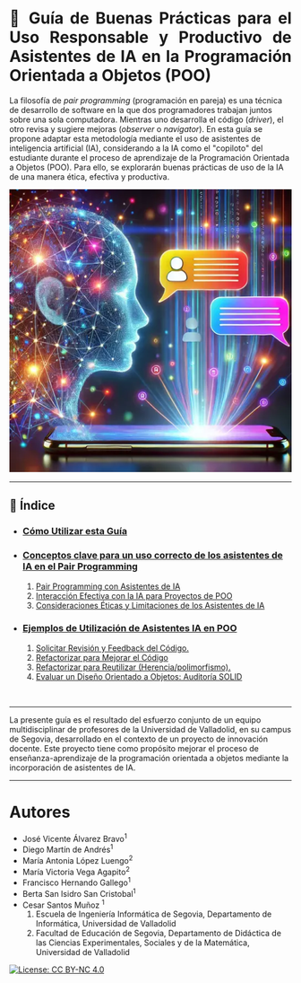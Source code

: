 <div style="text-align: justify;">

# 🌟 Guía de Buenas Prácticas para el Uso Responsable y Productivo de Asistentes de IA en la Programación Orientada a Objetos (POO)
</div>

La filosofía de *pair programming* (programación en pareja) es una técnica de desarrollo de software en la que dos programadores trabajan juntos sobre una sola computadora. Mientras uno desarrolla el código (*driver*), el otro revisa y sugiere mejoras (*observer* o *navigator*). 
En esta guía se propone adaptar esta metodología mediante el uso de asistentes de inteligencia artificial (IA), considerando a la IA como el "copiloto" del estudiante durante el proceso de aprendizaje de la Programación Orientada a Objetos (POO). Para ello, se explorarán buenas prácticas de uso de la IA de una manera ética, efectiva y productiva.
<br>


<p align="center">
  <img src="images/imagen3.webp" alt="Imagen de un asistente">
</p>


---

## 📑 Índice

- ### [Cómo Utilizar esta Guía](/Uso-guia/README.md)
- ### [Conceptos clave para un uso correcto de los asistentes de IA en el Pair Programming](/Marco-teorico/README.md)
  1. [Pair Programming con Asistentes de IA](/Marco-teorico/README.md#1-pair-programming-con-asistentes-de-ia-)
  2.  [Interacción Efectiva con la IA para Proyectos de POO](/Marco-teorico/README.md#2-interacción-efectiva-con-la-ia-para-proyectos-de-poo-)
  3. [Consideraciones Éticas y Limitaciones de los Asistentes de IA](/Marco-teorico/README.md#consideraciones-eticas)


- ### [Ejemplos de Utilización de Asistentes IA en POO](/Ejemplos-uso/README.md)
  1. [Solicitar Revisión y Feedback del Código.](/Ejemplos-uso/Solicitar-revision/README.md)
  2. [Refactorizar para Mejorar el Código](/Ejemplos-uso/Mejorar-codigo/README.md)
  3. [Refactorizar para Reutilizar (Herencia/polimorfismo).](/Ejemplos-uso/Refactorizar-polimorfismo/README.md)
  4. [Evaluar un Diseño Orientado a Objetos: Auditoría SOLID](/Ejemplos-uso/Solid/README.md)

<br>

---

La presente guía es el resultado del esfuerzo conjunto de un equipo multidisciplinar de profesores de la Universidad de Valladolid, en su campus de Segovia, desarrollado en el contexto de un proyecto de innovación docente. Este proyecto tiene como propósito mejorar el proceso de enseñanza-aprendizaje de la programación orientada a objetos mediante la incorporación de asistentes de IA.

---
# Autores

- José Vicente Álvarez Bravo<sup>1</sup> 
- Diego Martín de Andrés<sup>1</sup>  
- María Antonia López Luengo<sup>2</sup>  
- María Victoria Vega Agapito<sup>2</sup> 
- Francisco Hernando Gallego<sup>1</sup> 
- Berta San Isidro San Cristobal<sup>1</sup> 
- Cesar Santos Muñoz <sup>1</sup>
  1. Escuela de Ingeniería Informática de Segovia, Departamento de Informática, Universidad de Valladolid
  2. Facultad de Educación de Segovia, Departamento de Didáctica de las Ciencias Experimentales, Sociales y de la Matemática, Universidad de Valladolid  

[![License: CC BY-NC 4.0](https://img.shields.io/badge/License-CC_BY--NC_4.0-lightgrey.svg)](https://creativecommons.org/licenses/by-nc/4.0/)
